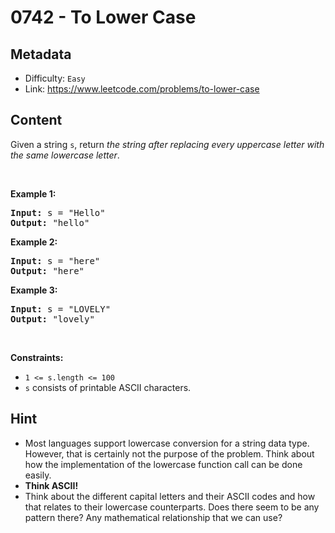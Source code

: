# 0742 - To Lower Case

## Metadata

 - Difficulty: `Easy`
 - Link: https://www.leetcode.com/problems/to-lower-case

## Content

<p>Given a string <code>s</code>, return <em>the string after replacing every uppercase letter with the same lowercase letter</em>.</p>

<p>&nbsp;</p>
<p><strong class="example">Example 1:</strong></p>

<pre>
<strong>Input:</strong> s = &quot;Hello&quot;
<strong>Output:</strong> &quot;hello&quot;
</pre>

<p><strong class="example">Example 2:</strong></p>

<pre>
<strong>Input:</strong> s = &quot;here&quot;
<strong>Output:</strong> &quot;here&quot;
</pre>

<p><strong class="example">Example 3:</strong></p>

<pre>
<strong>Input:</strong> s = &quot;LOVELY&quot;
<strong>Output:</strong> &quot;lovely&quot;
</pre>

<p>&nbsp;</p>
<p><strong>Constraints:</strong></p>

<ul>
	<li><code>1 &lt;= s.length &lt;= 100</code></li>
	<li><code>s</code> consists of printable ASCII characters.</li>
</ul>


## Hint

- Most languages support lowercase conversion for a string data type. However, that is certainly not the purpose of the problem. Think about how the implementation of the lowercase function call can be done easily.
- <b>Think ASCII!</b>
- Think about the different capital letters and their ASCII codes and how that relates to their lowercase counterparts. Does there seem to be any pattern there? Any mathematical relationship that we can use?

